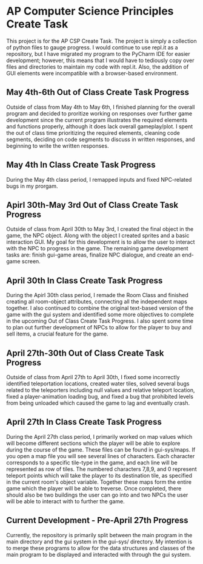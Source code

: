 # AP Computer Science Principles Create Task

This project is for the AP CSP Create Task. The project is simply a collection of python files to gauge progress. I would continue to use repl.it as a repository, but I have migrated my program to the PyCharm IDE for easier development; however, this means that I would have to tediously copy over files and directories to maintain my code with repl.it. Also, the addition of GUI elements were incompatible with a browser-based environment. 

## May 4th-6th Out of Class Create Task Progress

Outside of class from May 4th to May 6th, I finished planning for the overall program and decided to proritize working on responses over further game development since the current program illustrates the required elements and functions properly, although it does lack overall gameplay/plot. I spent the out of class time prioritizing the required elements, cleaning code segments, deciding on code segments to discuss in written responses, and beginning to write the written responses.

## May 4th In Class Create Task Progress

During the May 4th class period, I remapped inputs and fixed NPC-related bugs in my prorgam.

## Apirl 30th-May 3rd Out of Class Create Task Progress

Outside of class from April 30th to May 3rd, I created the final object in the game, the NPC object. Along with the object I created sprites and a basic interaction GUI. My goal for this development is to allow the user to interact with the NPC to progress in the game. The remaining game development tasks are: finish gui-game areas, finalize NPC dialogue, and create an end-game screen.

## April 30th In Class Create Task Progress

During the Apirl 30th class period, I remade the Room Class and finished creating all room-object attributes, connecting all the independent maps together. I also continued to combine the original text-based version of the game with the gui system and identified some more objectives to complete in the upcoming Out of Class Create Task Progress. I also spent some time to plan out further development of NPCs to allow for the player to buy and sell items, a crucial feature for the game.

## April 27th-30th Out of Class Create Task Progress

Outside of class from April 27th to April 30th, I fixed some incorrectly identified teleportation locations, created water tiles, solved several bugs related to the teleporters including null values and relative teleport location, fixed a player-animation loading bug, and fixed a bug that prohibited levels from being unloaded which caused the game to lag and eventually crash. 

## April 27th In Class Create Task Progress

During the April 27th class period, I primarily worked on map values which will become different sections which the player will be able to explore during the course of the game. These files can be found in gui-sys/maps. If you open a map file you will see several lines of characters. Each character corresponds to a specific tile-type in the game, and each line will be represented as row of tiles. The numbered characters 7,8,9, and 0 represent teleport points which will take the player to its destination tile, as specified in the current room's object variable. Together these maps form the entire game which the player will be able to treverse. Once completed, there should also be two buildings the user can go into and two NPCs the user will be able to interact with to further the game.

## Current Development - Pre-April 27th Progress

Currently, the repository is primarily split between the main program in the main directory and the gui system in the gui-sys/ directory. My intention is to merge these programs to allow for the data structures and classes of the main program to be displayed and interacted with through the gui system.
